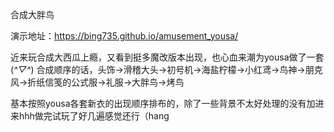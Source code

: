 合成大胖鸟

演示地址：https://bing735.github.io/amusement_yousa/

近来玩合成大西瓜上瘾，又看到挺多魔改版本出现，也心血来潮为yousa做了一套(*^▽^*)
合成顺序的话，头饰->滑稽大头->初号机->海盐柠檬->小红鸢->鸟神->朋克风->折纸信笺的公式服->礼服->大胖鸟->烤鸟

基本按照yousa各套新衣的出现顺序排布的，除了一些背景不太好处理的没有加进来hhh做完试玩了好几遍感觉还行（hang

